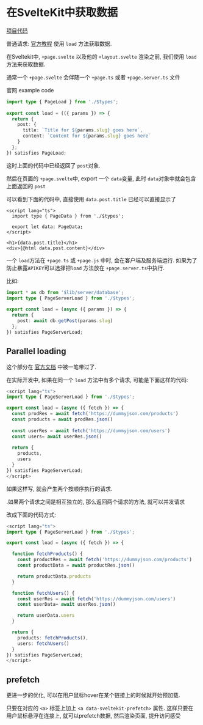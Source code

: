 # 在SvelteKit中获取数据

[项目代码](https://github.com/mactanxin/sveltekit-dummyjson-demo/tree/main/src/routes/products)

普通请求: [官方教程](https://kit.svelte.dev/docs/load) 使用 `load` 方法获取数据.



在Sveltekit中, `+page.svelte` 以及他的 `+layout.svelte` 渲染之前, 我们使用 `load` 方法来获取数据.

通常一个 `+page.svelte` 会伴随一个 `+page.ts` 或者 `+page.server.ts` 文件



官网 example code

```typescript
import type { PageLoad } from './$types';
 
export const load = (({ params }) => {
  return {
    post: {
      title: `Title for ${params.slug} goes here`,
      content: `Content for ${params.slug} goes here`
    }
  };
}) satisfies PageLoad;
```

这时上面的代码中已经返回了 `post`对象.

然后在页面的 `+page.svelte`中, export 一个 `data`变量, 此时 `data`对象中就会包含上面返回的 `post`

可以看到下面的代码中, 直接使用 `data.post.title` 已经可以直接显示了

```svelte
<script lang="ts">
  import type { PageData } from './$types';

  export let data: PageData;
</script>

<h1>{data.post.title}</h1>
<div>{@html data.post.content}</div>
```



一个 `load`方法在 `+page.ts` 或 `+page.js` 中时, 会在客户端及服务端运行.  如果为了防止暴露`APIKEY`可以选择把`load` 方法放在 `+page.server.ts`中执行.

比如: 



```typescript
import * as db from '$lib/server/database';
import type { PageServerLoad } from './$types';
 
export const load = (async ({ params }) => {
  return {
    post: await db.getPost(params.slug)
  };
}) satisfies PageServerLoad;
```



## Parallel loading



这个部分在 [官方文档](https://kit.svelte.dev/docs/load#parallel-loading) 中被一笔带过了.

在实际开发中,  如果在同一个 `load` 方法中有多个请求, 可能是下面这样的代码: 



```typescript
<script lang="ts">
import type { PageServerLoad } from './$types';

export const load = (async ({ fetch }) => {
  const prodRes = await fetch('https://dummyjson.com/products')
  const products = await prodRes.json()
  
  const userRes = await fetch('https://dummyjson.com/users')
  const users= await userRes.json()
  
  return {
    products,
    users
  }
}) satisfies PageServerLoad;
</script>
```



如果这样写, 就会产生两个按顺序执行的请求.



.如果两个请求之间是相互独立的, 那么返回两个请求的方法, 就可以并发请求

改成下面的代码方式: 

```typescript
<script lang="ts">
import type { PageServerLoad } from './$types';

export const load = (async ({ fetch }) => {

  function fetchProducts() {
    const productRes = await fetch('https://dummyjson.com/products')
    const productData = await productRes.json()

    return productData.products
  }

  function fetchUsers() {
    const userRes = await fetch('https://dummyjson.com/users')
    const userData= await userRes.json()

    return userData.users
  }

  return {
    products: fetchProducts(),
    users: fetchUsers()
  }
}) satisfies PageServerLoad;
</script>
```





## prefetch



更进一步的优化, 可以在用户鼠标hover在某个链接上的时候就开始预加载.

只要在对应的 `<a>` 标签上加上 `<a data-sveltekit-prefetch>` 属性. 这样只要在用户鼠标悬浮在连接上, 就可以prefetch数据, 然后渲染页面, 提升访问感受
